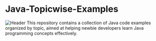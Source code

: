 # Java-Topicwise-Examples
![Header]()
This repository contains a collection of Java code examples organized by topic, aimed at helping newbie developers learn Java programming concepts effectively.
